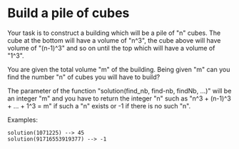 # Build a pile of cubes

Your task is to construct a building which will be a pile of "n" cubes. The cube at the bottom will have a volume of
"n^3", the cube above will have volume of "(n-1)^3" and so on until the top which will have a volume of "1^3".

You are given the total volume "m" of the building. Being given "m" can you find the number "n" of cubes you will have
to build?

The parameter of the function "solution(find_nb, find-nb, findNb, ...)" will be an integer "m" and you have to return
the integer "n" such as "n^3 + (n-1)^3 + ... + 1^3 = m" if such a "n" exists or -1 if there is no such "n".

Examples:

    solution(1071225) --> 45
    solution(91716553919377) --> -1
